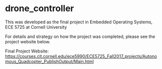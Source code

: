 # drone_controller
This was developed as the final project in Embedded Operating Systems, ECE 5725 at Cornell University

For details and strategy on how the project was completed, please see the project website below.

Final Project Website: https://courses.cit.cornell.edu/ece5990/ECE5725_Fall2017_projects/Autonomous_Quadcopter_PublishOutput/Main.html
